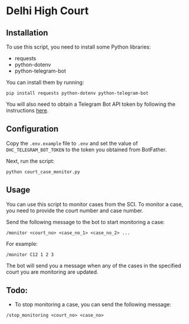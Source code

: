 # Delhi High Court

## Installation

To use this script, you need to install some Python libraries:

- requests
- python-dotenv
- python-telegram-bot

You can install them by running:

```
pip install requests python-dotenv python-telegram-bot
```

You will also need to obtain a Telegram Bot API token by following the instructions [here](https://core.telegram.org/bots/tutorial#obtain-your-bot-token).

## Configuration

Copy the `.env.example` file to `.env` and set the value of `DHC_TELEGRAM_BOT_TOKEN` to the token you obtained from BotFather.

Next, run the script:

```
python court_case_monitor.py
```

## Usage

You can use this script to monitor cases from the SCI. To monitor a case, you need to provide the court number and case number.

Send the following message to the bot to start monitoring a case:

```
/monitor <court_no> <case_no_1> <case_no_2> ...
```

For example:

```
/monitor C12 1 2 3
```

The bot will send you a message when any of the cases in the specified court you are monitoring are updated.

## Todo:

- To stop monitoring a case, you can send the following message:

```
/stop_monitoring <court_no> <case_no>
```

